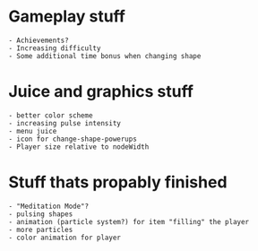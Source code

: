 # Gameplay stuff
    - Achievements?
    - Increasing difficulty
    - Some additional time bonus when changing shape

# Juice and graphics stuff
    - better color scheme
    - increasing pulse intensity
    - menu juice
    - icon for change-shape-powerups
    - Player size relative to nodeWidth


# Stuff thats propably finished
    - "Meditation Mode"?
    - pulsing shapes
    - animation (particle system?) for item "filling" the player
    - more particles
    - color animation for player
